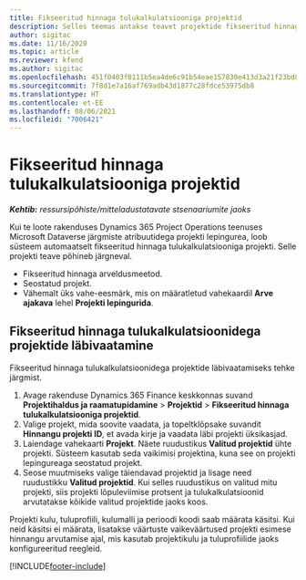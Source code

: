 ```yaml
---
title: Fikseeritud hinnaga tulukalkulatsiooniga projektid
description: Selles teemas antakse teavet projektide fikseeritud hinnaga prognoosi kohta.
author: sigitac
ms.date: 11/16/2020
ms.topic: article
ms.reviewer: kfend
ms.author: sigitac
ms.openlocfilehash: 451f0403f0111b5ea4de6c91b54eae157830e413d3a21f23bd841a66905e147b
ms.sourcegitcommit: 7f8d1e7a16af769adb43d1877c28fdce53975db8
ms.translationtype: HT
ms.contentlocale: et-EE
ms.lasthandoff: 08/06/2021
ms.locfileid: "7006421"
---
```

# <a name="fixed-price-revenue-estimate-projects"></a>Fikseeritud hinnaga tulukalkulatsiooniga projektid 

_**Kehtib:** ressursipõhiste/mitteladustatavate stsenaariumite jaoks_

Kui te loote rakenduses Dynamics 365 Project Operations teenuses Microsoft Dataverse järgmiste atribuutidega projekti lepingurea, loob süsteem automaatselt fikseeritud hinnaga tulukalkulatsiooniga projekti. Selle projekti teave põhineb järgneval.

  - Fikseeritud hinnaga arveldusmeetod.
  - Seostatud projekt.
  - Vähemalt üks vahe-eesmärk, mis on määratletud vahekaardil **Arve ajakava** lehel **Projekti lepingurida**.

## <a name="review-fixed-price-revenue-estimates-projects"></a>Fikseeritud hinnaga tulukalkulatsioonidega projektide läbivaatamine
Fikseeritud hinnaga tulukalkulatsioonidega projektide läbivaatamiseks tehke järgmist.

1. Avage rakenduse Dynamics 365 Finance keskkonnas suvand **Projektihaldus ja raamatupidamine** > **Projektid** > **Fikseeritud hinnaga tulukalkulatsiooniga projektid**.
2. Valige projekt, mida soovite vaadata, ja topeltklõpsake suvandit **Hinnangu projekti ID**, et avada kirje ja vaadata läbi projekti üksikasjad.
3. Laiendage vahekaarti **Projekt**. Näete ruudustikus **Valitud projektid** ühte projekti. Süsteem kasutab seda vaikimisi projektina, kuna see on projekti lepingureaga seostatud projekt. 
4. Seose muutmiseks valige täiendavad projektid ja lisage need ruudustikku **Valitud projektid**. Kui selles ruudustikus on valitud mitu projekti, siis projekti lõpuleviimise protsent ja tulukalkulatsioonid arvutatakse kõikide valitud projektide jaoks koos.

  Projekti kulu, tuluprofiili, kulumalli ja perioodi koodi saab määrata käsitsi. Kui neid käsitsi ei määrata, lisatakse väärtuste vaikeväärtused projekti esimese hinnangu arvutamise ajal, mis kasutab projektikulu ja tuluprofiilide jaoks konfigureeritud reegleid.



[!INCLUDE[footer-include](../includes/footer-banner.md)]